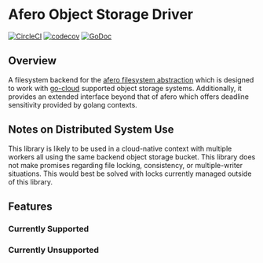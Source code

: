 # Afero Object Storage Driver

[![CircleCI](https://circleci.com/gh/MrWinstead/afero-objstor/tree/master.svg?style=svg)](https://circleci.com/gh/MrWinstead/afero-objstor/tree/master)
[![codecov](https://codecov.io/gh/MrWinstead/afero-objstor/branch/master/graph/badge.svg)](https://codecov.io/gh/MrWinstead/afero-objstor)
[![GoDoc](https://godoc.org/github.com/MrWinstead/afero-objstor?status.svg)](https://godoc.org/github.com/MrWinstead/afero-objstor)

## Overview

A filesystem backend for the
[afero filesystem abstraction](https://github.com/spf13/afero) which is designed
to work with [go-cloud](https://github.com/google/go-cloud) supported object
storage systems. Additionally, it provides an extended interface beyond that of
afero which offers deadline sensitivity provided by golang contexts.

## Notes on Distributed System Use

This library is likely to be used in a cloud-native context with multiple
workers all using the same backend object storage bucket. This library does not
make promises regarding file locking, consistency, or multiple-writer
situations. This would best be solved with locks currently managed outside of
this library.

## Features
### Currently Supported

### Currently Unsupported
